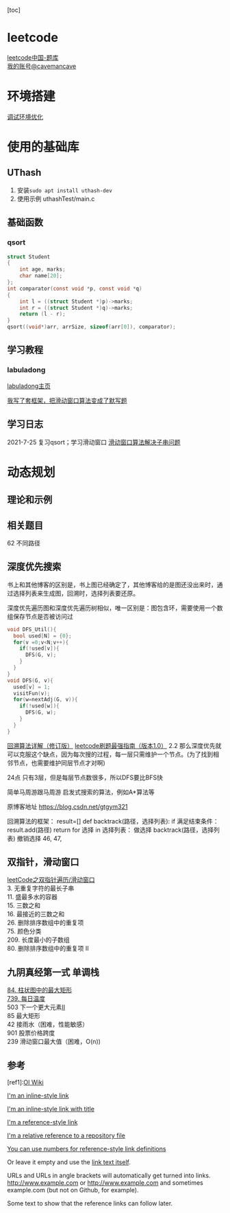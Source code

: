 [toc]
# leetcode
[leetcode中国-题库](https://leetcode-cn.com/problemset/all/)  
[我的账号@cavemancave](https://leetcode-cn.com/u/cavemancave/)

# 环境搭建
[调试环境优化](00_environment/environment_prepare.md)

# 使用的基础库
## UThash
1. 安装`sudo apt install uthash-dev`  
2. 使用示例 uthashTest/main.c

## 基础函数
### qsort
```c
struct Student 
{ 
    int age, marks; 
    char name[20]; 
};
int comparator(const void *p, const void *q)  
{ 
    int l = ((struct Student *)p)->marks; 
    int r = ((struct Student *)q)->marks;  
    return (l - r); 
} 
qsort((void*)arr, arrSize, sizeof(arr[0]), comparator); 
```
## 学习教程
### labuladong
[labuladong主页](https://mp.weixin.qq.com/s/AWsL7G89RtaHyHjRPNJENA)  

[我写了套框架，把滑动窗口算法变成了默写题](https://mp.weixin.qq.com/s/ioKXTMZufDECBUwRRp3zaA)  



## 学习日志
2021-7-25 复习qsort；学习滑动窗口
[滑动窗口算法解决子串问题](https://mp.weixin.qq.com/s?__biz=MzAxODQxMDM0Mw==&mid=2247484504&idx=1&sn=5ecbab87e42033cc0a62b635cc436977&chksm=9bd7fa50aca07346a3ffa6be6fccc445968c162af9532fa9c6304eaab2e3a1b79a4bbe758c0a&scene=21#wechat_redirect)

# 动态规划
## 理论和示例


## 相关题目
62 不同路径  


## 深度优先搜索
书上和其他博客的区别是，书上图已经确定了，其他博客给的是图还没出来时，通过选择列表来生成图，回溯时，选择列表要还原。


深度优先遍历图和深度优先遍历树相似，唯一区别是：图包含环，需要使用一个数组保存节点是否被访问过
```c
void DFS_Util(){
  bool used[N] = {0};
  for(v =0;v<N;v++){
    if(!used[v]){
      DFS(G, v);
    }
  }
}
void DFS(G, v){
  used[v] = 1;
  visitFun(v);
  for(w=nextAdj(G, v)){
    if(!used[w]){
      DFS(G, w);
    }
  }
}
```
[回溯算法详解（修订版）](https://mp.weixin.qq.com/s/nMUHqvwzG2LmWA9jMIHwQQ)
[leetcode刷题最强指南（版本1.0）](https://mp.weixin.qq.com/s?__biz=MzUxNjY5NTYxNA==&mid=2247486267&idx=1&sn=614e6799fcbda82c268bf28ff6fe5b22&chksm=f9a2386aced5b17cc3edad231b6001b3319a2cb6fa6ba7ee37673fec51624555f161a9688ee3&scene=132#wechat_redirect)
2.2 那么深度优先就可以克服这个缺点，因为每次搜的过程，每一层只需维护一个节点。(为了找到相邻节点，也需要维护同层节点才对啊)

24点
只有3层，但是每层节点数很多，所以DFS要比BFS快

简单马周游跟马周游
启发式搜索的算法，例如A*算法等

原博客地址
https://blog.csdn.net/gtgym321



回溯算法的框架：
result=[]
def backtrack(路径，选择列表):
  if 满足结束条件：
    result.add(路径)
    return
  for 选择 in 选择列表：
    做选择
    backtrack(路径，选择列表)
    撤销选择
46, 47,



## 双指针，滑动窗口
[leetCode之双指针遍历/滑动窗口](https://www.jianshu.com/p/a938076d8bab)  
3. 无重复字符的最长子串  
11. 盛最多水的容器  
15. 三数之和  
16. 最接近的三数之和  
26. 删除排序数组中的重复项  
75. 颜色分类  
209. 长度最小的子数组  
80. 删除排序数组中的重复项 II  

## 九阴真经第一式 单调栈
[84. 柱状图中的最大矩形](https://leetcode-cn.com/problems/largest-rectangle-in-histogram/)  
[739. 每日温度]()  
503 下一个更大元素[II][1]  
85 最大矩形  
42 接雨水（困难，性能敏感）  
901 股票价格跨度  
239 滑动窗口最大值（困难，O(n))  



## 	

[1]: http://slashdot.org

## 参考
[ref1]:[OI Wiki](https://oi-wiki.org/tools/wsl/)


[I'm an inline-style link](https://www.google.com)

[I'm an inline-style link with title](https://www.google.com "Google's Homepage")

[I'm a reference-style link][Arbitrary case-insensitive reference text]

[I'm a relative reference to a repository file](../blob/master/LICENSE)

[You can use numbers for reference-style link definitions][1]

Or leave it empty and use the [link text itself].

URLs and URLs in angle brackets will automatically get turned into links. 
http://www.example.com or <http://www.example.com> and sometimes 
example.com (but not on Github, for example).

Some text to show that the reference links can follow later.

[arbitrary case-insensitive reference text]: https://www.mozilla.org
[1]: http://slashdot.org
[link text itself]: http://www.reddit.com